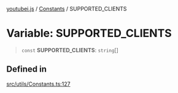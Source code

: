 [youtubei.js](../../../README.md) / [Constants](../README.md) / SUPPORTED\_CLIENTS

# Variable: SUPPORTED\_CLIENTS

> `const` **SUPPORTED\_CLIENTS**: `string`[]

## Defined in

[src/utils/Constants.ts:127](https://github.com/LuanRT/YouTube.js/blob/af92984523f90200a18314b94478a2697c9deab0/src/utils/Constants.ts#L127)
